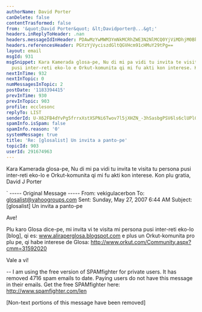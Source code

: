 ```yaml
---
authorName: David Porter
canDelete: false
contentTrasformed: false
from: '&quot;David Porter&quot; &lt;Davidporter@...&gt;'
headers.inReplyToHeader: .nan
headers.messageIdInHeader: PDAwMzYwMWM3YmNkMCRhZWE3N2NlMCQ0YjViMDhjM0BkYXZpZD4=
headers.referencesHeader: PGYzYjVyciszdGltQGVHcm91cHMuY29tPg==
layout: email
msgId: 931
msgSnippet: Kara Kamerada glosa-pe, Nu di mi pa vidi tu invita te visita tu persona
  pusi inter-reti eko-lo e Orkut-komunita qi mi fu akti kon interese. Kon plu gratia,
nextInTime: 932
nextInTopic: 0
numMessagesInTopic: 2
postDate: '1183394415'
prevInTime: 930
prevInTopic: 903
profile: ecclesonc
replyTo: LIST
senderId: U-X62FB4dYvPg5frrxXstXSPNi6Twov7l5jXHZN_-3hSasbgPSV6ls6clUPlG29UISiA9qxL-KT-IGA1GxHheUvFeLCYoJ9ygm1vzyP7ig
spamInfo.isSpam: false
spamInfo.reason: '0'
systemMessage: true
title: 'Re: [glosalist] Un invita a panto-pe'
topicId: 903
userId: 291674963
---
```


Kara Kamerada glosa-pe,
   Nu di mi pa vidi tu invita te visita tu persona pusi inter-reti eko-lo e Orkut-komunita qi mi fu akti kon interese.
    Kon plu gratia,   David J Porter

`
  ----- Original Message ----- 
  From: vekigulacerbon 
  To: glosalist@yahoogroups.com 
  Sent: Sunday, May 27, 2007 6:44 AM
  Subject: [glosalist] Un invita a panto-pe


  Ave!

  Plu karo Glosa dice-pe, mi invita vi te visita mi persona pusi
  inter-reti eko-lo [blog], qi es: www.aliraperglosa.blogspot.com e plus
  un Orkut-komunita pro plu pe, qi habe interese de Glosa:
  http://www.orkut.com/Community.aspx?cmm=31592020

  Vale a vi! 




   

-- 
I am using the free version of SPAMfighter for private users.
It has removed 4716 spam emails to date.
Paying users do not have this message in their emails.
Get the free SPAMfighter here: http://www.spamfighter.com/len


[Non-text portions of this message have been removed]


